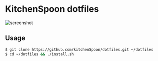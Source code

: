 # KitchenSpoon dotfiles

![screenshot](screenshot.png)

## Usage

```zsh
$ git clone https://github.com/kitchenSpoon/dotfiles.git ~/dotfiles
$ cd ~/dotfiles && ./install.sh
```
